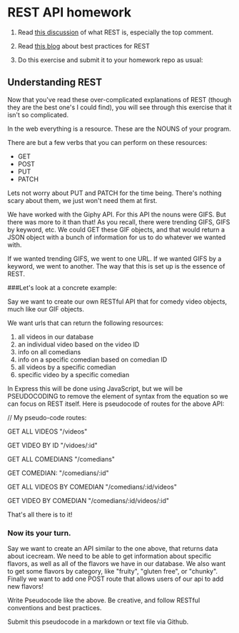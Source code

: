 # REST API homework

1. Read [this discussion](http://stackoverflow.com/questions/671118/what-exactly-is-restful-programming) of what REST is, especially the top comment. 

1. Read [this blog](http://blog.mwaysolutions.com/2014/06/05/10-best-practices-for-better-restful-api/) about best practices for REST

1. Do this exercise and submit it to your homework repo as usual:


## Understanding REST

Now that you've read these over-complicated explanations of REST (though they are the best one's I could find), you will see through this exercise that it isn't so complicated. 

In the web everything is a resource. These are the NOUNS of your program. 

There are but a few verbs that you can perform on these resources:

- GET
- POST
- PUT
- PATCH

Lets not worry about PUT and PATCH for the time being. There's nothing scary about them, we just won't need them at first. 

We have worked with the Giphy API. For this API the nouns were GIFS. But there was more to it than that! As you recall, there were trending GIFS, GIFS by keyword, etc. We could GET these GIF objects, and that would return a JSON object with a bunch of information for us to do whatever we wanted with. 

If we wanted trending GIFS, we went to one URL. If we wanted GIFS by a keyword, we went to another. The way that this is set up is the essence of REST.

###Let's look at a concrete example: 

Say we want to create our own RESTful API that for comedy video objects, much like our GIF objects. 

We want urls that can return the following resources:
1. all videos in our database
1. an individual video based on the video ID
1. info on all comedians
1. info on a specific comedian based on comedian ID
1. all videos by a specific comedian
1. specific video by a specific comedian

In Express this will be done using JavaScript, but we will be PSEUDOCODING to remove the element of syntax from the equation so we can focus on REST itself. Here is pseudocode of routes for the above API:

// My pseudo-code routes:

GET ALL VIDEOS "/videos"

GET VIDEO BY ID "/vidoes/:id"

GET ALL COMEDIANS "/comedians"

GET COMEDIAN: "/comedians/:id"

GET ALL VIDEOS BY COMEDIAN "/comedians/:id/videos"

GET VIDEO BY COMEDIAN "/comedians/:id/videos/:id"

That's all there is to it! 

### Now its your turn. 

Say we want to create an API similar to the one above, that returns data about icecream. We need to be able to get information about specific flavors, as well as all of the flavors we have in our database. We also want to get some flavors by category, like "fruity", "gluten free", or "chunky". Finally we want to add one POST route that allows users of our api to add new flavors!

Write Pseudocode like the above. Be creative, and follow RESTful conventions and best practices. 

Submit this pseudocode in a markdown or text file via Github. 


